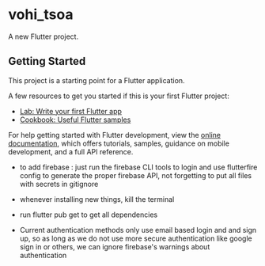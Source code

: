 # vohi_tsoa

A new Flutter project.

## Getting Started

This project is a starting point for a Flutter application.

A few resources to get you started if this is your first Flutter project:

- [Lab: Write your first Flutter app](https://docs.flutter.dev/get-started/codelab)
- [Cookbook: Useful Flutter samples](https://docs.flutter.dev/cookbook)

For help getting started with Flutter development, view the
[online documentation](https://docs.flutter.dev/), which offers tutorials,
samples, guidance on mobile development, and a full API reference.


- to add firebase : just run the firebase CLI tools to login and use flutterfire config to generate the proper firebase API, not forgetting to put all files with secrets in gitignore

- whenever installing new things, kill the terminal

- run flutter pub get to get all dependencies

- Current authentication methods only use email based login and and sign up, so as long as we do not use more secure authentication like google sign in or others, we can ignore firebase's warnings about authentication